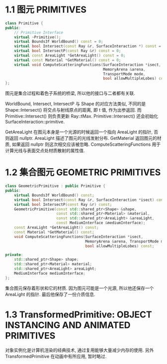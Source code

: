 # 1.1 图元 PRIMITIVES
```c++
class Primitive {
public:
    // Primitive Interface
    virtual ~Primitive();
    virtual Bounds3f WorldBound() const = 0;
    virtual bool Intersect(const Ray &r, SurfaceInteraction *) const = 0;
    virtual bool IntersectP(const Ray &r) const = 0;
    virtual const AreaLight *GetAreaLight() const = 0;
    virtual const Material *GetMaterial() const = 0;
    virtual void ComputeScatteringFunctions(SurfaceInteraction *isect,
                                            MemoryArena &arena,
                                            TransportMode mode,
                                            bool allowMultipleLobes) const = 0;
};
```
图元是集合过程和着色子系统的桥梁, 所以他的接口与二者都有关联.

WorldBound, Intersect, IntersectP 与 Shape 的对应方法类似, 不同的是 Shape::Intersect() 将交点与射线原点的距离, 即 t 值, 作为出参返回. 而 Primitive::Intersect() 则负责更新 Ray::tMax. Primitive::Intersect() 还会初始化 SurfaceInteraction::primitive.

GetAreaLight 在图元本身是一个光源的时候返回一个指向 AreaLight 的指针, 否则返回 nullptr. AreaLight 描述了图元的光线发射分布. GetMaterial 返回图元的材质, 如果返回 nullptr 则这次相交应该被忽略. ComputeScatteringFunctions 用于计算光线与表面交点处材质散射的属性值.

# 1.2 集合图元 GEOMETRIC PRIMITIVES
```c++
class GeometricPrimitive : public Primitive {
public:
    virtual Bounds3f WorldBound() const;
    virtual bool Intersect(const Ray &r, SurfaceInteraction *isect) const;
    virtual bool IntersectP(const Ray &r) const;
    GeometricPrimitive(const std::shared_ptr<Shape> &shape,
                       const std::shared_ptr<Material> &material,
                       const std::shared_ptr<AreaLight> &areaLight,
                       const MediumInterface &mediumInterface);
    const AreaLight *GetAreaLight() const;
    const Material *GetMaterial() const;
    void ComputeScatteringFunctions(SurfaceInteraction *isect,
                                    MemoryArena &arena, TransportMode mode,
                                    bool allowMultipleLobes) const;

private:
    std::shared_ptr<Shape> shape;
    std::shared_ptr<Material> material;
    std::shared_ptr<AreaLight> areaLight;
    MediumInterface mediumInterface;
};
```
集合图元保存着形状和它的材质. 因为图元可能是一个光源, 所以他还保存一个 AreaLight 的指针. 最后他保存了一份介质信息.

# 1.3 TransformedPrimitive: OBJECT INSTANCING AND ANIMATED PRIMITIVES
对象实例化是计算机渲染的经典技术, 通过复用能够大量减少内存的使用. 另外 TransformedPrimitive 在动画中有所应用, 暂时略过.